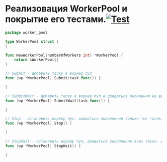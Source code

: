# Реализовация WorkerPool и покрытие его тестами.[![Test](https://github.com/lirprocs/CorpProtTeam/actions/workflows/test.yaml/badge.svg)](https://github.com/lirprocs/CorpProtTeam/actions/workflows/test.yaml)
```go
package worker_pool

type WorkerPool struct {
}

func NewWorkerPool(numberOfWorkers int) *WorkerPool {
	return &WorkerPool{}
}

// Submit - добавить таску в воркер пул
func (wp *WorkerPool) Submit(task func()) {

}

// SubmitWait - добавить таску в воркер пул и дождаться окончания ее выполнения
func (wp *WorkerPool) SubmitWait(task func()) {

}

// Stop - остановить воркер пул, дождаться выполнения только тех тасок, которые выполняются сейчас
func (wp *WorkerPool) Stop() {

}

// StopWait - остановить воркер пул, дождаться выполнения всех тасок, даже тех, что не начали выполняться, но лежат в очереди
func (wp *WorkerPool) StopWait() {

}
```